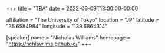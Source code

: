 +++
title = "TBA"
date = 2022-06-09T13:00:00-00:00

affiliation = "The University of Tokyo"
location = "JP"
latitude = "35.6584984"
longitude = "139.6864314"

[speaker]
  name = "Nicholas Williams"
  homepage = "https://nchlswllms.github.io/"
+++
